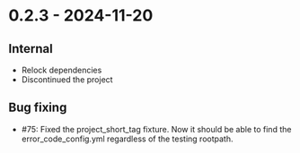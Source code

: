 # 0.2.3 - 2024-11-20

## Internal

* Relock dependencies
* Discontinued the project

## Bug fixing

* #75: Fixed the project_short_tag fixture. Now it should be able to find the error_code_config.yml
  regardless of the testing rootpath.
